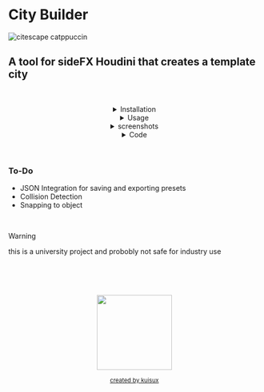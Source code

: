 # City Builder 



<!-- Image -->

![citescape catppuccin](https://github.com/JoeHarper-tech/VFX-6102-citybuilder/blob/main/pictures/cat_evening-sky.png?raw=true)

<!-- Title -->

## A tool for sideFX Houdini that creates a template city
&nbsp; <br>


<!-- Installation -->
<details align="center">
 <summary>Installation</summary>
    
 <p align="center">
  
 &nbsp; 
 ### Step one
 <img src="https://github.com/kuisux/VFX-6102-citybuilder/blob/main/pictures/installation/tut01.png?raw=true" width="500">\
 right click in the toolbar and click new tool <br>
 &nbsp; 
 ## 

 ### Step two
 <img src="https://github.com/kuisux/VFX-6102-citybuilder/blob/main/pictures/installation/step02.png?raw=true" width="500">\
 Fill in the Name and Label of the tool, add an icon aswell if you want :D <br>
 &nbsp; 
 ##
 
 ### Step three
 <img src="https://github.com/kuisux/VFX-6102-citybuilder/blob/main/pictures/installation/step03.png?raw=true" width="500">\
 Press the script tab, then paste the [script](https://github.com/kuisux/VFX-6102-citybuilder/blob/main/cityBuilder_v001.py) into the box <br>
 &nbsp; 
 ##


 ### Step four
 <img src="https://github.com/kuisux/VFX-6102-citybuilder/blob/main/pictures/installation/step04.png?raw=true" width="500">\
 Press the accpet button <br>
 &nbsp; 
 ##

</p>
</details>

<!-- Usage -->
<details align="center">
<summary>Usage</summary>


### Step One
<img src="https://github.com/kuisux/VFX-6102-citybuilder/blob/main/pictures/Usage/usageOne.png?raw=true" width="500">\
Press the tool from the tool shelf <br>
&nbsp;
##

### Step two
<img src="https://github.com/kuisux/VFX-6102-citybuilder/blob/main/pictures/Usage/usageTwo.png?raw=true" width="500">\
Fill in the window with the desired parameters <br>
&nbsp;
##
 
</details>

<!-- Screenshots -->
<details align="center">
<summary>screenshots</summary>

 
 &nbsp; 
 <iframe src="https://player.vimeo.com/video/1083511970?h=2db81c0c89&amp;badge=0&amp;autopause=0&amp;player_id=0&amp;app_id=58479" width="2389" height="1000" frameborder="0" allow="autoplay; fullscreen; picture-in-picture; clipboard-write; encrypted-media" title="ScriptWorking"></iframe>
 &nbsp; 
 ## 
 <img src="https://github.com/kuisux/VFX-6102-citybuilder/blob/main/pictures/1K1BP.png?raw=true" width="1000">\
 &nbsp; 
 ##
 <img src="https://github.com/kuisux/VFX-6102-citybuilder/blob/main/pictures/0Bnoj.png?raw=true" width="1000">\
 &nbsp; 
 ##

</details>

<!-- Code -->
<details align="center">
<summary>Code</summary>

<div align="center">
 
```python
#-----------------------------------------------------------------------------------------------#
#         ,-----.,--.  ,--.               ,-----.          ,--.,--.   ,--.                      #
#        '  .--./`--',-'  '-.,--. ,--.    |  |) /_ ,--.,--.`--'|  | ,-|  | ,---. ,--.--.        #
#        |  |    ,--.'-.  .-' \  '  /     |  .-.  \|  ||  |,--.|  |' .-. || .-. :|  .--'        #
#        '  '--'\|  |  |  |    \   '      |  '--' /'  ''  '|  ||  |\ `-' |\   --.|  |           #
#         `-----'`--'  `--'  .-'  /       `------'  `----' `--'`--' `---'  `----'`--'           #
#                            `---'                                                              #
#-----------------------------------------------------------------------------------------------#


from PySide2 import QtCore
from PySide2 import QtWidgets
from PySide2.QtWidgets import QApplication, QWidget, QInputDialog, QLineEdit, QFileDialog
import hou
import json
import os
import random
from re import X


class cityBuilder(QtWidgets.QWidget):
    def __init__(self, parent=None):


#Front end
#------------------------------------------------------------------------------------------------------------------
# Creating the Vertical Layout

        QtWidgets.QWidget.__init__(self, parent)
        self.setWindowTitle('City Builder')
        self.vBox = QtWidgets.QVBoxLayout()

#------------------------------------------------------------------------------------------------------------------
# Creating the widgets in the UI starting with Building Density

# Label
        hboxBuildingDensity = QtWidgets.QHBoxLayout()
        self.labelBuildingDensity = QtWidgets.QLabel(
            'How many buildings would you like'
            )
        self.labelBuildingDensity.setMinimumWidth(175)
        hboxBuildingDensity.addWidget(self.labelBuildingDensity)

# Text box

        self.textInputBuildingDensity = QtWidgets.QLineEdit(self)
        self.textInputBuildingDensity.setMinimumWidth(175)
        hboxBuildingDensity.addWidget(self.textInputBuildingDensity)
        self.vBox.addLayout(hboxBuildingDensity)

#------------------------------------------------------------------------------------------------------------------
# Max Floors

# Label
        hboxMaxFloors = QtWidgets.QHBoxLayout()
        self.labelMaxFloors = QtWidgets.QLabel(
            'whats the maximum ammount of floors for a building'
            )
        self.labelMaxFloors.setMinimumWidth(175)
        hboxMaxFloors.addWidget(self.labelMaxFloors)

# Text Box

        self.textInputMaxFloors = QtWidgets.QLineEdit(self)
        self.textInputMaxFloors.setMinimumWidth(175)
        hboxMaxFloors.addWidget(self.textInputMaxFloors)
        self.vBox.addLayout(hboxMaxFloors)

#------------------------------------------------------------------------------------------------------------------
# Min Floors

# Label
        hboxMinFloors = QtWidgets.QHBoxLayout()
        self.labelMinFloors = QtWidgets.QLabel(
            'what are the minimum ammount of floors for a building'
            )
        self.labelMinFloors.setMinimumWidth(175)
        hboxMinFloors.addWidget(self.labelMinFloors)

# Text Box

        self.TextInputMinFloors = QtWidgets.QLineEdit(self)
        self.TextInputMinFloors.setMinimumWidth(175)
        hboxMinFloors.addWidget(self.TextInputMinFloors)
        self.vBox.addLayout(hboxMinFloors)

#------------------------------------------------------------------------------------------------------------------
# Location

# Label
        hboxLocation = QtWidgets.QHBoxLayout()
        self.LabelLocation = QtWidgets.QLabel(
            'where would you like to placce the city'
            )
        self.LabelLocation.setMinimumWidth(175)
        hboxLocation.addWidget(self.LabelLocation)

# X location
        self.textInputLocationX = QtWidgets.QLineEdit(self)
        self.textInputLocationX.setMinimumWidth(50)

# Y Location
        self.textInputLocationY = QtWidgets.QLineEdit(self)
        self.textInputLocationY.setMinimumWidth(50)

# Z Location
        self.textInputLocationZ = QtWidgets.QLineEdit(self)
        self.textInputLocationZ.setMinimumWidth(50)
        
        hboxLocation.addWidget(self.textInputLocationX)
        hboxLocation.addWidget(self.textInputLocationY)
        hboxLocation.addWidget(self.textInputLocationZ)
        self.vBox.addLayout(hboxLocation)

#------------------------------------------------------------------------------------------------------------------
# Snap to ground
        '''
# Label
        
        hboxSnap = QtWidgets.QHBoxLayout()
        self.LabelSnap = QtWidgets.QLabel(
            'snap to ground?'
            )
        self.LabelSnap.setMinimumWidth(25)
        hboxSnap.addWidget(self.LabelSnap)

#check box
        self.checkBoxSnap = QtWidgets.QCheckBox()
        self.checkBoxSnap.setMinimumWidth(25)
        hboxSnap.addWidget(self.checkBoxSnap)
        self.vBox.addLayout(hboxSnap)     
        '''   

#label
        hboxSnapMenu = QtWidgets.QHBoxLayout()
        self.ddlLabel = QtWidgets.QLabel(
            'object to snap to'
        )
        self.ddlLabel.setMinimumWidth(175)
        hboxSnapMenu.addWidget(self.ddlLabel)
        
#drop down
        self.DdlSnap = QtWidgets.QComboBox()
        self.DdlSnap.addItem('None')
        self.DdlSnap.addItem('One')
        self.DdlSnap.addItem('two')
        self.DdlSnap.setMinimumWidth(175)
        hboxSnapMenu.addWidget(self.DdlSnap)
        self.vBox.addLayout(hboxSnapMenu)


#------------------------------------------------------------------------------------------------------------------
#Presets

#buttons
        hboxPresets = QtWidgets.QHBoxLayout()
        self.loadPresetBtn = QtWidgets.QPushButton('Load Preset', self)
        self.savePresetBtn = QtWidgets.QPushButton('Save Preset', self)
        hboxPresets.addWidget(self.loadPresetBtn)
        hboxPresets.addWidget(self.savePresetBtn)
        self.loadPresetBtn.clicked.connect(self.loadPreset)
        self.savePresetBtn.clicked.connect(self.savePreset)
        self.vBox.addLayout(hboxPresets)


#-------------------------------------------------------------------------------------------------------------------
#BuildProject

        hboxBuildProject = QtWidgets.QHBoxLayout()
        self.buildProjectBtn = QtWidgets.QPushButton("Build", self)
        self.buildProjectBtn.clicked.connect(self.buildProject)
        hboxBuildProject.addWidget(self.buildProjectBtn)
        self.vBox.addLayout(hboxBuildProject)


#-------------------------------------------------------------------------------------------------------------------
#Defines
        self.setLayout(self.vBox)

    def textHasChangedBuildingDensity(self):
        buildingDensity = self.textInputBuildingDensity.text()

    def textHasChangedMaxFloors(self):
        maxFloors = self.textInputMaxFloors.text()

    def textHasChangedMinFloors(self):
        minFloors = self.TextInputMinFloors.text()

    def textHasChangedLocationX(self):
        locationX = self.textInputLocationX.text()

    def textHasChangedLocationY(self):
        locationY = self.textInputLocationY.text()

    def textHasChangedLocationZ(self):
        locationZ = self.textInputLocationZ.text()
    
    def stateHasChangedSnapObj(self):
        snapObj = self.DdlSnap


#-------------------------------------------------------------------------------------------------------------------
#load Preset|I
    def loadPreset(self):
        options = QFileDialog.Options()
        options |= QFileDialog.DontUseNativeDialog
        loadFileName, _ = QFileDialog.getOpenFileName(self,
            "Load Preset", 
            "","JSON Files (*.json);;YAML Files (*.yaml);; All Files (*)", 
            options=options)
        if loadFileName:
            try:
                with open(loadFileName, 'r') as f:
                    preset_data = json.load(f)
                
                self.textInputBuildingDensity.setText(preset_data.get("buildingDensity", ""))
                self.textInputMaxFloors.setText(preset_data.get("maxFloors", ""))
                self.TextInputMinFloors.setText(preset_data.get("minFloors", ""))
                self.textInputLocationX.setText(preset_data.get("locationX", ""))
                self.textInputLocationY.setText(preset_data.get("locationY", ""))
                self.textInputLocationZ.setText(preset_data.get("locationZ", ""))

                print(f"Preset loaded successfully from: {loadFileName}")

            except FileNotFoundError:
                print(f"Error: File not found - {loadFileName}")
            except json.JSONDecodeError:
                print(f"Error: Could not decode JSON from file - {loadFileName}")
            except Exception as e:
                print(f"An unexpected error occurred during loading: {e}")


#-------------------------------------------------------------------------------------------------------------------
#Save Preset
    def savePreset(self):
        self.loadFileNameDialog()

    def loadFileNameDialog(self):
        options = QFileDialog.Options()
        options |= QFileDialog.DontUseNativeDialog
        saveFileName, _ = QFileDialog.getSaveFileName(self,
            "Save Preset",
            "cityBuilder-Preset","JSON Files (*.json);;YAML Files (*.yaml);; All Files (*)",
            options=options)
        if saveFileName:
            print(saveFileName)
            
        if saveFileName:
            if not saveFileName.lower().endswith('.json'):
                saveFileName += '.json'

            preset_data = {
                "buildingDensity": self.textInputBuildingDensity.text(),
                "maxFloors": self.textInputMaxFloors.text(),
                "minFloors": self.TextInputMinFloors.text(),
                "locationX": self.textInputLocationX.text(),
                "locationY": self.textInputLocationY.text(),
                "locationZ": self.textInputLocationZ.text(),
                "snapObject": self.DdlSnap.currentText()
            }

            try:
                with open(saveFileName, 'w') as f:
                    json.dump(preset_data, f, indent=4)
                print(f"Preset saved successfully to: {saveFileName}")

            except IOError as e:
                 print(f"Error: Could not write to file - {saveFileName}.")
            except Exception as e:
                print(f"An unexpected error occurred during saving")

    def buildProject(self):
#-------------------------------------------------------------------------------------------------------------------
#Back end
            
        #Variables

        buildingDensity = self.textInputBuildingDensity.text()
        maxFloors = self.textInputMaxFloors.text()
        minFloors = self.TextInputMinFloors.text()
        locationX = self.textInputLocationX.text()
        locationY = self.textInputLocationY.text()
        locationZ = self.textInputLocationZ.text()
        snapObj = self.DdlSnap
        loadPreset = self.loadPresetBtn
        savePreset =  self.savePresetBtn
        timesran = 0
        lowerFloorHeight = 2.7
        heigherFloorHeight = 3.5
            
        myObj = hou.node('/obj')
        geo = myObj.createNode("geo", 'city')
        myGeo = hou.node('/obj/city')
        subnet = myGeo.createNode("subnet", 'city')
        mySub = hou.node('/obj/city/city')
        merge = mySub.createNode("merge", 'merge1')



        for i in range(int(buildingDensity)):
            lowerTranslateX = random.randint(-100, 100)
            lowerTranslateZ  = random.randint(-100, 100)



            timesran += 1
            box = mySub.createNode("box", f'building{timesran}')
            transform = mySub.createNode("xform", f'tranform{timesran}')
            transform.setInput(0, box)
            randomFloors = random.randint((int(minFloors)), (int(maxFloors)))
            randomFloorHeight = random.uniform(lowerFloorHeight, heigherFloorHeight)
            boxHeight = randomFloorHeight * randomFloors


            boxTranslateX = transform.parm('tx')
            boxTranslateY = transform.parm('ty')
            boxTranslateZ = transform.parm('tz')
            boxHeightY = transform.parm('sy')
            boxWidthX = transform.parm('sx')
            boxWidthZ = transform.parm('sz')

            boxTranslateX.set(int(locationX) + lowerTranslateX)
            boxTranslateZ.set(int(locationY) + lowerTranslateZ)
            boxTranslateY.set(int(locationY) + (int(boxHeight)/2))
            boxHeightY.set(boxHeight)
            boxWidthX.set(random.randint(8, 12))
            boxWidthZ.set(random.randint(8, 12))

            merge.setInput(timesran, transform)
            box.setInput(0, mySub.indirectInputs()[0])
            print("test")
            print(randomFloors)

dialog = cityBuilder()
dialog.show()
'''
             )  
          ( /(  
   (      )\()) 
   )\    ((_)\  
  ((_)    _((_) 
 _ | |   | || | 
| || | _ | __ | 
 \__/ (_)|_||_| 
'''              
```
</div>

</details>

 &nbsp; <br>

### To-Do <br>
   - JSON Integration for saving and exporting presets <br>
   - Collision Detection <br>
   - Snapping to object <br>

<!-- Warning -->
 &nbsp; <br>
> [!WARNING]
> this is a university project and probobly not safe for industry use



<!-- Logo -->

 &nbsp; <br>
 &nbsp; <br>
 &nbsp; <br>
 
<div align="center">
<img src="https://github.com/kuisux/VFX-6102-citybuilder/blob/main/pictures/KuiLogo.png?raw=true" width="150"> <br>

<sub>[created by kuisux](https://github.com/kuisux)</sub>
</div>

